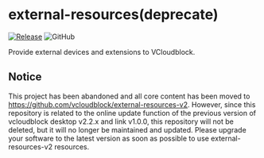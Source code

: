 # external-resources(deprecate)

[![Release](https://github.com/vcloudblock/external-resources/actions/workflows/release.yml/badge.svg)](https://github.com/vcloudblock/external-resources/actions/workflows/release.yml)
![GitHub](https://img.shields.io/github/license/vcloudblock/external-resources)

Provide external devices and extensions to VCloudblock.

## Notice
This project has been abandoned and all core content has been moved to https://github.com/vcloudblock/external-resources-v2. However, since this repository is related to the online update function of the previous version of vcloudblock desktop v2.2.x and link v1.0.0, this repository will not be deleted, but it will no longer be maintained and updated. Please upgrade your software to the latest version as soon as possible to use external-resources-v2 resources.
